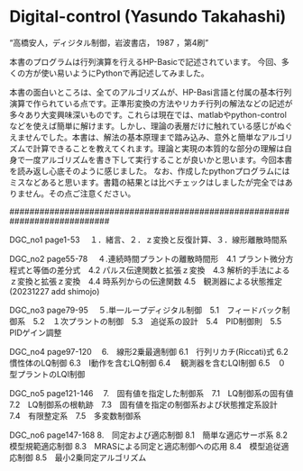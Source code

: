 # Digital-control (Yasundo Takahashi)
“高橋安人，ディジタル制御，岩波書店， 1987 ，第4刷”


本書のプログラムは行列演算を行えるHP-Basicで記述されています。
今回、多くの方が使い易いようにPythonで再記述してみました。

本書の面白いところは、全てのアルゴリズムが、HP-Basi言語と付属の基本行列演算で作られている点です。正準形変換の方法やリカチ行列の解法などの記述が多々あり大変興味深いものです。これらは現在では、matlabやpython-controlなどを使えば簡単に解けます。しかし、理論の表層だけに触れている感じがぬぐえませんでした。本書は、解法の基本原理まで踏み込み、意外と簡単なアルゴリズムで計算できることを教えてくれます。理論と実現の本質的な部分の理解は自身で一度アルゴリズムを書き下して実行することが良いかと思います。今回本書を読み返し心底そのように感じました。
なお、作成したpythonプログラムにはミスなどあると思います。書籍の結果とは比べチェックはしましたが完全ではありません。その点ご注意ください。

############################################################################

DGC_no1 page1-53　
１．緒言、２．ｚ変換と反復計算、３．線形離散時間系
  
DGC_no2 page55-78　
４.連続時間プラントの離散時間形　4.1 プラント微分方程式と等価の差分式　4.2 パルス伝達関数と拡張ｚ変換　4.3 解析的手法によるｚ変換と拡張ｚ変換　4.4 時系列からの伝達関数 4.5　観測器による状態推定
(20231227 add shimojo)

  
DGC_no3 page79-95　
５.単一ループディジタル制御　5.1　フィードバック制御系　5.2　１次プラントの制御　5.3　追従系の設計　5.4　PID制御則　5.5　PIDゲイン調整


DGC_no4 page97-120　
6.　線形2乗最適制御 6.1　行列リカチ(Riccati)式 6.2　慣性体のLQ制御 6.3　I動作を含むLQ制御 6.4　 観測器を含むLQI制御 6.5　０型プラントのLQI制御


DGC_no5 page121-146　
7.　固有値を指定した制御系　7.1　LQ制御系の固有値　7.2　LQ制御系の根軌跡　7.3　固有値を指定の制御系および状態推定系設計　7.4　有限整定系　7.5　多変数制御系


DGC_no6 page147-168
8.　同定および適応制御  8.1　簡単な適応サーボ系  8.2　模型規範適応制御  8.3　MRASによる同定と適応制御への応用  8.4　模型追従適応制御  8.5　最小2乗同定アルゴリズム








